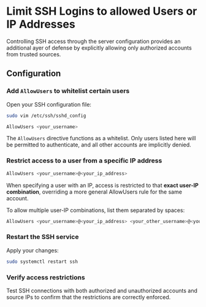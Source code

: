 # Limit SSH Logins to allowed Users or IP Addresses

Controlling SSH access through the server configuration provides an additional
ayer of defense by explicitly allowing only authorized accounts from trusted
sources.

## Configuration

### Add `AllowUsers` to whitelist certain users

Open your SSH configuration file:

```bash
sudo vim /etc/ssh/sshd_config
```

```bash
AllowUsers <your_username>
```

The `AllowUsers` directive functions as a whitelist. Only users listed here will
be permitted to authenticate, and all other accounts are implicitly denied.

### Restrict access to a user from a specific IP address

```bash
AllowUsers <your_username>@<your_ip_address>
```

When specifying a user with an IP, access is restricted to that **exact user-IP
combination**, overriding a more general AllowUsers rule for the same account.

To allow multiple user-IP combinations, list them separated by spaces:

```bash
AllowUsers <your_username>@<your_ip_address> <your_other_username>@<your_other_ip_address>
```

### Restart the SSH service

Apply your changes:

```bash
sudo systemctl restart ssh
```

### Verify access restrictions

Test SSH connections with both authorized and unauthorized accounts and
source IPs to confirm that the restrictions are correctly enforced.
